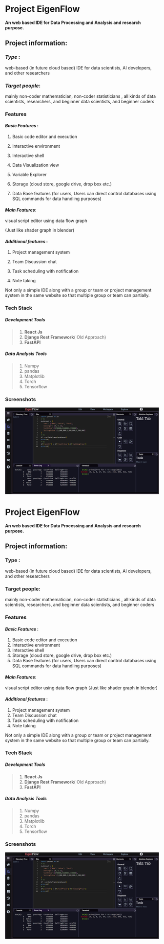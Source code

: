 # Project EigenFlow

**An web based IDE for Data Processing and Analysis and research purpose.**


## Project information:

### *Type* :
web-based (in future cloud based) IDE for data scientists, AI developers, and other researchers  

### *Target people*: 
mainly non-coder mathematician, non-coder statisticians , all kinds of data scientists, researchers, and beginner data scientists, and beginner coders 

### Features 
#### *Basic Features* :

1. Basic code editor and execution

2. Interactive environment

3. Interactive shell 

4. Data Visualization view

5. Variable Explorer

6. Storage (cloud store, google drive, drop box etc.)

7. Data Base features (for users, Users can direct control databases using SQL commands for data handling purposes)

#### *Main Features*: 

visual script editor using data flow graph 

(Just like shader graph in blender)


#### *Additional features* :

1. Project management system

2. Team Discussion chat

3. Task scheduling with notification

4. Note taking




Not only a simple IDE along with a group or team or project management system in the same website so that multiple group or team can partially.

### Tech Stack
##### Development Tools
> 1. **React Js**
> 2. **Django Rest Framework**( Old Approach)
> 3. **FastAPI**
##### Data Analysis Tools 
> 1. Numpy 
> 2. pandas
> 3. Matplotlib
> 4. Torch
> 5. Tensorflow


### Screenshots 
![Image](Screenshot.png)


# Project EigenFlow

**An web based IDE for Data Processing and Analysis and research purpose.**


## Project information:

### **Type** :
web-based (in future cloud based) IDE for data scientists, AI developers, and other researchers  

### **Target people**: 
mainly non-coder mathematician, non-coder statisticians , all kinds of data scientists, researchers, and beginner data scientists, and beginner coders 

### **Features**
#### *Basic Features* :
1. Basic code editor and execution
2. Interactive environment
3. Interactive shell 
4. Storage (cloud store, google drive, drop box etc.)
5. Data Base features (for users, Users can direct control databases using SQL commands for data handling purposes)

#### *Main Features*: 
visual script editor using data flow graph 
(Just like shader graph in blender)

#### *Additional features* :
1. Project management system
2. Team Discussion chat
3. Task scheduling with notification
4. Note taking


Not only a simple IDE along with a group or team or project management system in the same website so that multiple group or team can partially.

### **Tech Stack**
##### Development Tools
> 1. **React Js**
> 2. **Django Rest Framework**( Old Approach)
> 3. **FastAPI**
##### Data Analysis Tools 
> 1. Numpy 
> 2. pandas
> 3. Matplotlib
> 4. Torch
> 5. Tensorflow


### Screenshots 
![Image](Screenshot.png)
